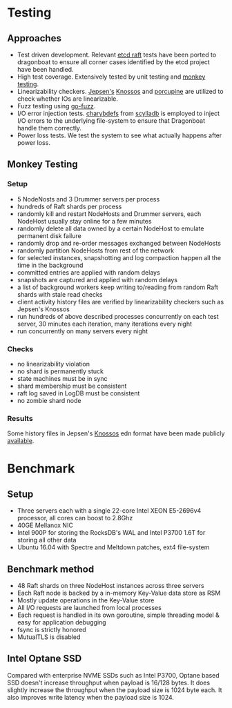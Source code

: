 # Testing #

## Approaches ##
* Test driven development. Relevant [etcd raft](https://github.com/coreos/etcd/tree/master/raft) tests have been ported to dragonboat to ensure all corner cases identified by the etcd project have been handled.
* High test coverage. Extensively tested by unit testing and [monkey testing](https://en.wikipedia.org/wiki/Monkey_testing).
* Linearizability checkers. [Jepsen's](https://github.com/jepsen-io/jepsen) [Knossos](https://github.com/jepsen-io/knossos) and [porcupine](https://github.com/anishathalye/porcupine) are utilized to check whether IOs are linearizable.
* Fuzz testing using [go-fuzz](https://github.com/dvyukov/go-fuzz).
* I/O error injection tests. [charybdefs](https://github.com/scylladb/charybdefs) from [scylladb](http://www.scylladb.com/) is employed to inject I/O errors to the underlying file-system to ensure that Dragonboat handle them correctly.
* Power loss tests. We test the system to see what actually happens after power loss.

## Monkey Testing ##
### Setup ###
* 5 NodeNosts and 3 Drummer servers per process
* hundreds of Raft shards per process
* randomly kill and restart NodeHosts and Drummer servers, each NodeHost usually stay online for a few minutes
* randomly delete all data owned by a certain NodeHost to emulate permanent disk failure
* randomly drop and re-order messages exchanged between NodeHosts
* randomly partition NodeHosts from rest of the network
* for selected instances, snapshotting and log compaction happen all the time in the background
* committed entries are applied with random delays
* snapshots are captured and applied with random delays
* a list of background workers keep writing to/reading from random Raft shards with stale read checks
* client activity history files are verified by linearizability checkers such as Jepsen's Knossos
* run hundreds of above described processes concurrently on each test server, 30 minutes each iteration, many iterations every night
* run concurrently on many servers every night

### Checks ###
* no linearizability violation
* no shard is permanently stuck
* state machines must be in sync
* shard membership must be consistent
* raft log saved in LogDB must be consistent
* no zombie shard node

### Results ###
Some history files in Jepsen's [Knossos](https://github.com/jepsen-io/knossos) edn format have been made publicly [available](https://github.com/lni/knossos-data).

# Benchmark #

## Setup ##
* Three servers each with a single 22-core Intel XEON E5-2696v4 processor, all cores can boost to 2.8Ghz
* 40GE Mellanox NIC
* Intel 900P for storing the RocksDB's WAL and Intel P3700 1.6T for storing all other data
* Ubuntu 16.04 with Spectre and Meltdown patches, ext4 file-system

## Benchmark method ##
* 48 Raft shards on three NodeHost instances across three servers
* Each Raft node is backed by a in-memory Key-Value data store as RSM
* Mostly update operations in the Key-Value store
* All I/O requests are launched from local processes
* Each request is handled in its own goroutine, simple threading model & easy for application debugging
* fsync is strictly honored
* MutualTLS is disabled

## Intel Optane SSD ##
Compared with enterprise NVME SSDs such as Intel P3700, Optane based SSD doesn't increase throughput when payload is 16/128 bytes. It does slightly increase the throughput when the payload size is 1024 byte each. It also improves write latency when the payload size is 1024.

